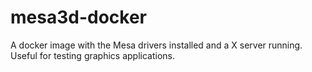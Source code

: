 # mesa3d-docker
A docker image with the Mesa drivers installed and a X server running. Useful for testing graphics applications.
